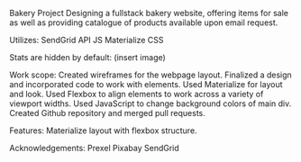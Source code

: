 
Bakery Project
Designing a fullstack bakery website, offering items for sale as well as providing catalogue of products available upon email request.

Utilizes:
SendGrid API 
JS
Materialize
CSS

Stats are hidden by default: 
(insert image)

Work scope:
Created wireframes for the webpage layout.
Finalized a design and incorporated code to work with elements.
Used Materialize for layout and look.
Used Flexbox to align elements to work across a variety of viewport widths.
Used JavaScript to change background colors of main div. Created Github repository and merged pull requests.

Features:
Materialize layout with flexbox structure.

Acknowledgements:
Prexel
Pixabay
SendGrid